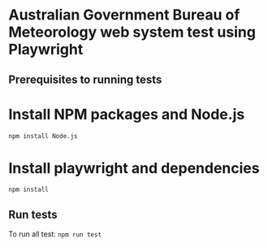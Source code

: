 # Australian Government Bureau of Meteorology web system test using Playwright

## Prerequisites to running tests
# Install NPM packages and Node.js
`npm install Node.js`

# Install playwright and dependencies 
`npm install`

## Run tests
To run all test:
`npm run test`